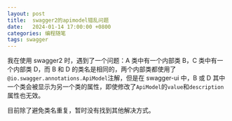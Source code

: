 ```yaml
---
layout: post
title:  swagger2的apimodel错乱问题
date:   2024-01-14 17:00:00 +0800
categories: 编程随笔
tags: swagger
---
```


我在使用 swagger2 时，遇到了一个问题：A 类中有一个内部类 B，C 类中有一个内部类 D，而 B 和 D 的类名是相同的，两个内部类都使用了`@io.swagger.annotations.ApiModel`注解，但是在 swagger-ui 中，B 或 D 其中一个类会被显示为另一个类的属性，即使修改了`ApiModel`的`value`和`description`属性也无效。

目前除了避免类名重复，暂时没有找到其他解决方式。
